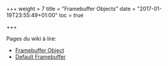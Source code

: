 +++
weight = 7
title = "Framebuffer Objects"
date = "2017-01-19T23:55:49+01:00"
toc = true

+++

Pages du wiki à lire:

- [Framebuffer Object](https://www.khronos.org/opengl/wiki/Framebuffer_Object)
- [Default Framebuffer](https://www.khronos.org/opengl/wiki/Default_Framebuffer)
